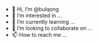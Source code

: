 - 👋 Hi, I’m @bulqong
- 👀 I’m interested in ...
- 🌱 I’m currently learning ...
- 💞️ I’m looking to collaborate on ...
- 📫 How to reach me ...

<!---
bulqong/bulqong is a ✨ special ✨ repository because its `README.md` (this file) appears on your GitHub profile.
You can click the Preview link to take a look at your changes.
--->
